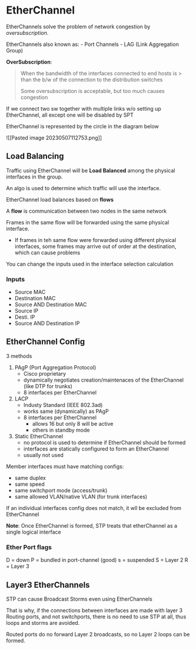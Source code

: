 

# EtherChannel


EtherChannels solve the problem of network congestion by *oversubscription*.

EtherChannels also known as:
	- Port Channels
	- LAG (Link Aggregation Group)

**OverSubscription**:
> When the bandwidth of the interfaces connected to end hosts is > than the b/w of the connection to the distribution switches
> 
> Some oversubscription is acceptable, but too much causes congestion

If we connect two sw together with multiple links w/o setting up EtherChannel, all except one will be disabled by SPT

EtherChannel is represented by the circle in the diagram below

![[Pasted image 20230507112753.png]]


## Load Balancing

Traffic using EtherChannel will be **Load Balanced** among the physical interfaces in the group. 

An algo is used to determine which traffic will use the interface.

EtherChannel load balances based on **flows**

A **flow** is communication between two nodes in the same network

Frames in the same flow will be forwarded using the same physical interface.
- If frames in teh same flow were forwarded using different physical interfaces, some frames may arrive out of order at the destination, which can cause problems

You can change the inputs used in the interface selection calculation

### Inputs
- Source MAC
- Destination MAC
- Source AND Destination MAC
- Source IP
- Desti. IP
- Source AND Destination IP


## EtherChannel Config

3 methods

1. PAgP (Port Aggregation Protocol)
	- Cisco proprietary
	- dynamically negotiates creation/maintenaces of the EtherChannel (like DTP for trunks)
	- 8 interfaces per EtherChannel
2. LACP
	- Industy Standard (IEEE 802.3ad)
	- works same (dynamically) as PAgP
	- 8 interfaces per EtherChannel
		- allows 16 but only 8 will be active
		- others in standby mode
3. Static EtherChannel
	- no protocol is used to determine if EtherChannel should be formed
	- interfaces are statically configured to form an EtherChannel
	- usually not used

Member interfaces must have matching configs:
- same duplex
- same speed
- same switchport mode (access/trunk)
- same allowed VLAN/native VLAN (for trunk interfaces)

If an individual interfaces config does not match, it wll be excluded from EtherChannel

**Note**: Once EtherChannel is formed, STP treats that etherChannel as a single logical interface

### Ether Port flags

D = down
P = bundled in port-channel (good)
s = suspended
S = Layer 2
R = Layer 3


## Layer3 EtherChannels

STP can cause Broadcast Storms even using EtherChannels

That is why, if the connections between interfaces are made with layer 3 Routing ports, and not switchports, there is no need to use STP at all, thus loops and storms are avoided.

Routed ports do no forward Layer 2 broadcasts, so no Layer 2 loops can be formed.


